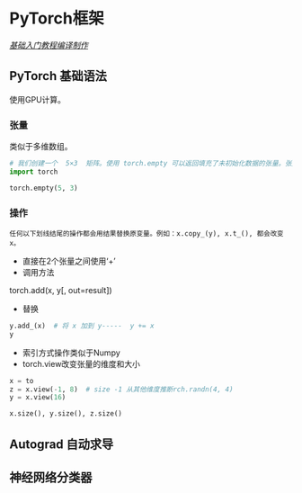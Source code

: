 # PyTorch框架

 [ *基础入门教程编译制作*](https://pytorch.org/tutorials/beginner/deep_learning_60min_blitz.html)

## PyTorch 基础语法

使用GPU计算。

### 张量

类似于多维数组。

```python
# 我们创建一个  5×3  矩阵。使用 torch.empty 可以返回填充了未初始化数据的张量。张量的形状由可变参数大小定义。
import torch

torch.empty(5, 3)
```

### 操作

```
任何以下划线结尾的操作都会用结果替换原变量。例如：x.copy_(y), x.t_(), 都会改变 x。
```



- 直接在2个张量之间使用‘+’
- 调用方法

torch.add(x, y[, out=result])

- 替换

```python
y.add_(x)  # 将 x 加到 y-----  y += x
y
```



- 索引方式操作类似于Numpy
- torch.view改变张量的维度和大小

```python
x = to
z = x.view(-1, 8)  # size -1 从其他维度推断rch.randn(4, 4)
y = x.view(16)

x.size(), y.size(), z.size()
```



## Autograd 自动求导



## 神经网络分类器

